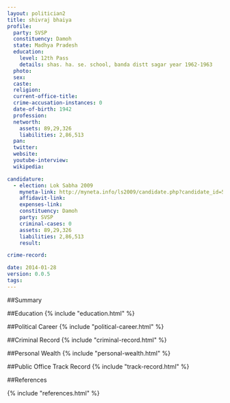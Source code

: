 ```yaml
---
layout: politician2
title: shivraj bhaiya
profile: 
  party: SVSP
  constituency: Damoh
  state: Madhya Pradesh
  education: 
    level: 12th Pass
    details: shas. ha. se. school, banda distt sagar year 1962-1963
  photo: 
  sex: 
  caste: 
  religion: 
  current-office-title: 
  crime-accusation-instances: 0
  date-of-birth: 1942
  profession: 
  networth: 
    assets: 89,29,326
    liabilities: 2,86,513
  pan: 
  twitter: 
  website: 
  youtube-interview: 
  wikipedia: 

candidature: 
  - election: Lok Sabha 2009
    myneta-link: http://myneta.info/ls2009/candidate.php?candidate_id=5181
    affidavit-link: 
    expenses-link: 
    constituency: Damoh 
    party: SVSP
    criminal-cases: 0
    assets: 89,29,326
    liabilities: 2,86,513
    result:  

crime-record: 

date: 2014-01-28
version: 0.0.5
tags: 
---
```

##Summary


##Education
{% include "education.html" %}


##Political Career
{% include "political-career.html" %}


##Criminal Record
{% include "criminal-record.html" %}


##Personal Wealth
{% include "personal-wealth.html" %}


##Public Office Track Record
{% include "track-record.html" %}


##References


{% include "references.html" %}